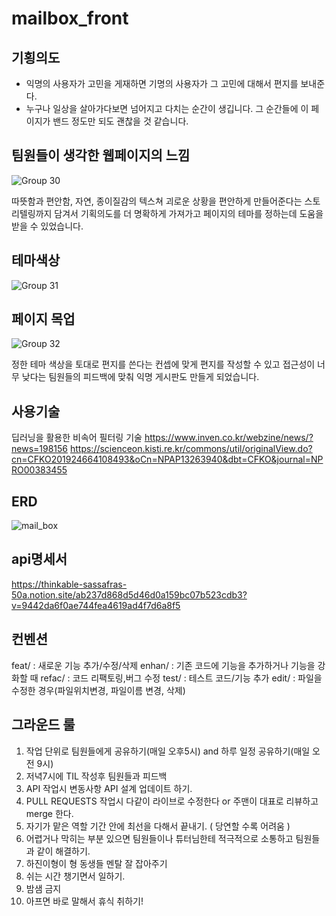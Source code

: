 # mailbox_front

## 기횡의도 
- 익명의 사용자가 고민을 게재하면 기명의 사용자가 그 고민에 대해서 편지를 보내준다.
- 누구나 일상을 살아가다보면 넘어지고 다치는 순간이 생깁니다. 그 순간들에 이 페이지가 밴드 정도만 되도 괜찮을 것 같습니다.

## 팀원들이 생각한 웹페이지의 느낌

![Group 30](https://user-images.githubusercontent.com/55477835/177790010-706e97b8-a65c-4009-aafc-d40aef1a8292.png)

따뜻함과 편안함, 자연, 종이질감의 텍스쳐 괴로운 상황을 편안하게 만들어준다는 스토리텔링까지 담겨서 기획의도를 더 명확하게 가져가고 페이지의 테마를 정하는데 도움을 받을 수 있었습니다.

## 테마색상

![Group 31](https://user-images.githubusercontent.com/55477835/177790475-5b13c5f2-38d9-4801-8e50-ca58aa3c2594.png)

## 페이지 목업
![Group 32](https://user-images.githubusercontent.com/55477835/177790644-e2f3110d-139f-429c-9703-f715efa7894b.png)

정한 테마 색상을 토대로 편지를 쓴다는 컨셉에 맞게 편지를 작성할 수 있고 접근성이 너무 낮다는 팀원들의 피드백에 맞춰 익명 게시판도 만들게 되었습니다.

## 사용기술
딥러닝을 활용한 비속어 필터링 기술
https://www.inven.co.kr/webzine/news/?news=198156
https://scienceon.kisti.re.kr/commons/util/originalView.do?cn=CFKO201924664108493&oCn=NPAP13263940&dbt=CFKO&journal=NPRO00383455

## ERD

![mail_box](https://user-images.githubusercontent.com/101394490/178623485-8189e5c6-a4ea-4aad-b5ae-10b0dc251ae1.png)

## api명세서 
https://thinkable-sassafras-50a.notion.site/ab237d868d5d46d0a159bc07b523cdb3?v=9442da6f0ae744fea4619ad4f7d6a8f5

## 컨벤션
feat/ : 새로운 기능 추가/수정/삭제
enhan/ : 기존 코드에 기능을 추가하거나 기능을 강화할 때
refac/ : 코드 리팩토링,버그 수정
test/ : 테스트 코드/기능 추가
edit/ : 파일을 수정한 경우(파일위치변경, 파일이름 변경, 삭제)


## 그라운드 룰
1. 작업 단위로 팀원들에게 공유하기(매일 오후5시) and 하루 일정 공유하기(매일 오전 9시)
2. 저녁7시에 TIL 작성후 팀원들과 피드백
3. API 작업시 변동사항 API 설계 업데이트 하기.
4. PULL REQUESTS 작업시 다같이 라이브로 수정한다 or 주맨이 대표로 리뷰하고 merge 한다.
5. 자기가 맡은 역할 기간 안에 최선을 다해서 끝내기. ( 당연할 수록 어려움 )
6. 어렵거나 막히는 부분 있으면 팀원들이나 튜터님한테 적극적으로 소통하고 팀원들과 같이 해결하기.
7. 하진이형이 형 동생들 멘탈 잘 잡아주기
8. 쉬는 시간 챙기면서 일하기.
9. 밤샘 금지
10. 아프면 바로 말해서 휴식 취하기!
